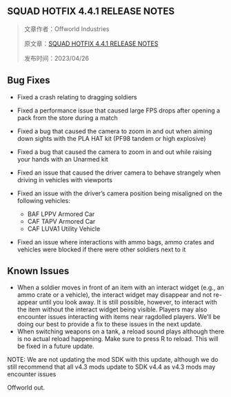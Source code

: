 ## SQUAD HOTFIX 4.4.1 RELEASE NOTES

> 文章作者：Offworld Industries
> 
> 原文章：[SQUAD HOTFIX 4.4.1 RELEASE NOTES](https://joinsquad.com/2023/04/26/squad-hotfix-4-4-1-release-notes/)
>
> 发布时间：2023/04/26

## Bug Fixes

- Fixed a crash relating to dragging soldiers
- Fixed a performance issue that caused large FPS drops after opening a pack from the store during a match
- Fixed a bug that caused the camera to zoom in and out when aiming down sights with the PLA HAT kit (PF98 tandem or high explosive)
- Fixed a bug that caused the camera to zoom in and out while raising your hands with an Unarmed kit
- Fixed an issue that caused the driver camera to behave strangely when driving in vehicles with viewports
- Fixed an issue with the driver’s camera position being misaligned on the following vehicles:
    
    - BAF LPPV Armored Car
    - CAF TAPV Armored Car
    - CAF LUVA1 Utility Vehicle
- Fixed an issue where interactions with ammo bags, ammo crates and vehicles were blocked if there were other soldiers next to it

## Known Issues

- When a soldier moves in front of an item with an interact widget (e.g., an ammo crate or a vehicle), the interact widget may disappear and not re-appear until you look away. It is still possible, however, to interact with the item without the interact widget being visible. Players may also encounter issues interacting with items near ragdolled players. We’ll be doing our best to provide a fix to these issues in the next update.
- When switching weapons on a tank, a reload sound plays although there is no actual reload happening. Make sure to press R to reload. This will be fixed in a future update.

NOTE: We are not updating the mod SDK with this update, although we do still recommend that all v4.3 mods update to SDK v4.4 as  v4.3 mods may encounter issues

Offworld out.
